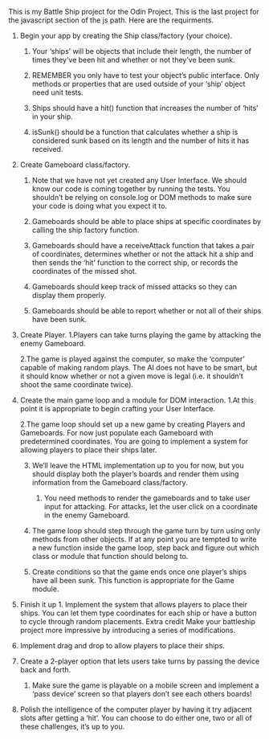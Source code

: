 This is my Battle Ship project for the Odin Project. This is the last project for the javascript section of the js path.
Here are the requirments.

1. Begin your app by creating the Ship class/factory (your choice).

   1. Your ‘ships’ will be objects that include their length, the number of times they’ve been hit and whether or not they’ve been sunk.

   2. REMEMBER you only have to test your object’s public interface. Only methods or properties that are used outside of your ‘ship’ object need unit tests.

   3. Ships should have a hit() function that increases the number of ‘hits’ in your ship.

   4. isSunk() should be a function that calculates whether a ship is considered sunk based on its length and the number of hits it has received.

2. Create Gameboard class/factory.

   1. Note that we have not yet created any User Interface. We should know our code is coming together by running the tests. You shouldn’t be relying on console.log or DOM methods to make sure your code is doing what you expect it to.

   2. Gameboards should be able to place ships at specific coordinates by calling the ship factory function.

   3. Gameboards should have a receiveAttack function that takes a pair of coordinates, determines whether or not the attack hit a ship and then sends the ‘hit’ function to the correct ship, or records the coordinates of the missed shot.

   4. Gameboards should keep track of missed attacks so they can display them properly.

   5. Gameboards should be able to report whether or not all of their ships have been sunk.

3. Create Player.
   1.Players can take turns playing the game by attacking the enemy Gameboard.

   2.The game is played against the computer, so make the ‘computer’ capable of making random plays. The AI does not have to be smart, but it should know whether or not a given move is legal (i.e. it shouldn’t shoot the same coordinate twice).

4. Create the main game loop and a module for DOM interaction.
   1.At this point it is appropriate to begin crafting your User Interface.

   2.The game loop should set up a new game by creating Players and Gameboards. For now just populate each Gameboard with predetermined coordinates. You are going to implement a system for allowing players to place their ships later.

   3. We’ll leave the HTML implementation up to you for now, but you should display both the player’s boards and render them using information from the Gameboard class/factory.
      1. You need methods to render the gameboards and to take user input for attacking. For attacks, let the user click on a coordinate in the enemy Gameboard.
   4. The game loop should step through the game turn by turn using only methods from other objects. If at any point you are tempted to write a new function inside the game loop, step back and figure out which class or module that function should belong to.

   5. Create conditions so that the game ends once one player’s ships have all been sunk. This function is appropriate for the Game module.

5. Finish it up 1. Implement the system that allows players to place their ships. You can let them type coordinates for each ship or have a button to cycle through random placements.
   Extra credit
   Make your battleship project more impressive by introducing a series of modifications.

6. Implement drag and drop to allow players to place their ships.

7. Create a 2-player option that lets users take turns by passing the device back and forth.
   1. Make sure the game is playable on a mobile screen and implement a ‘pass device’ screen so that players don’t see each others boards!
8. Polish the intelligence of the computer player by having it try adjacent slots after getting a ‘hit’.
   You can choose to do either one, two or all of these challenges, it’s up to you.
